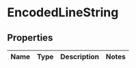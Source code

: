 # EncodedLineString

## Properties
Name | Type | Description | Notes
------------ | ------------- | ------------- | -------------

